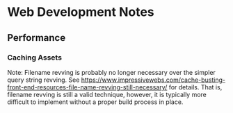 # Web Development Notes


## Performance

### Caching Assets

Note: Filename revving is probably no longer necessary over the simpler query
string revving.  See
https://www.impressivewebs.com/cache-busting-front-end-resources-file-name-revving-still-necessary/
for details.  That is, filename revving is still a valid technique, however, it
is typically more difficult to implement without a proper build process in
place.
